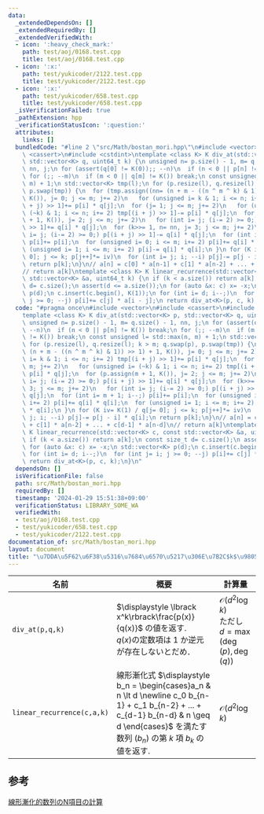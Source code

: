 ```yaml
---
data:
  _extendedDependsOn: []
  _extendedRequiredBy: []
  _extendedVerifiedWith:
  - icon: ':heavy_check_mark:'
    path: test/aoj/0168.test.cpp
    title: test/aoj/0168.test.cpp
  - icon: ':x:'
    path: test/yukicoder/2122.test.cpp
    title: test/yukicoder/2122.test.cpp
  - icon: ':x:'
    path: test/yukicoder/658.test.cpp
    title: test/yukicoder/658.test.cpp
  _isVerificationFailed: true
  _pathExtension: hpp
  _verificationStatusIcon: ':question:'
  attributes:
    links: []
  bundledCode: "#line 2 \"src/Math/bostan_mori.hpp\"\n#include <vector>\n#include\
    \ <cassert>\n#include <cstdint>\ntemplate <class K> K div_at(std::vector<K> p,\
    \ std::vector<K> q, uint64_t k) {\n unsigned n= p.size() - 1, m= q.size() - 1,\
    \ nn, j;\n for (assert(q[0] != K(0));; --n)\n  if (n < 0 || p[n] != K()) break;\n\
    \ for (;; --m)\n  if (m < 0 || q[m] != K()) break;\n const unsigned l= std::max(n,\
    \ m) + 1;\n std::vector<K> tmp(l);\n for (p.resize(l), q.resize(l); k > m; q.swap(p),\
    \ p.swap(tmp)) {\n  for (tmp.assign((nn= (n + m - ((n ^ m ^ k) & 1)) >> 1) + 1,\
    \ K()), j= 0; j <= m; j+= 2)\n   for (unsigned i= k & 1; i <= n; i+= 2) tmp[(i\
    \ + j) >> 1]+= p[i] * q[j];\n  for (j= 1; j <= m; j+= 2)\n   for (unsigned i=\
    \ (~k) & 1; i <= n; i+= 2) tmp[(i + j) >> 1]-= p[i] * q[j];\n  for (p.assign(m\
    \ + 1, K()), j= 2; j <= m; j+= 2)\n   for (int i= j; (i-= 2) >= 0;) p[(i + j)\
    \ >> 1]+= q[i] * q[j];\n  for (k>>= 1, n= nn, j= 3; j <= m; j+= 2)\n   for (int\
    \ i= j; (i-= 2) >= 0;) p[(i + j) >> 1]-= q[i] * q[j];\n  for (int i= m + 1; i--;)\
    \ p[i]+= p[i];\n  for (unsigned i= 0; i <= m; i+= 2) p[i]+= q[i] * q[i];\n  for\
    \ (unsigned i= 1; i <= m; i+= 2) p[i]-= q[i] * q[i];\n }\n for (K iv= K(1) / q[j=\
    \ 0]; j <= k; p[j++]*= iv)\n  for (int i= j; i; --i) p[j]-= p[j - i] * q[i];\n\
    \ return p[k];\n}\n// a[n] = c[0] * a[n-1] + c[1] * a[n-2] + ... + c[d-1] * a[n-d]\n\
    // return a[k]\ntemplate <class K> K linear_recurrence(std::vector<K> c, const\
    \ std::vector<K> &a, uint64_t k) {\n if (k < a.size()) return a[k];\n const size_t\
    \ d= c.size();\n assert(d <= a.size());\n for (auto &x: c) x= -x;\n std::vector<K>\
    \ p(d);\n c.insert(c.begin(), K(1));\n for (int i= d; i--;)\n  for (int j= i;\
    \ j >= 0; --j) p[i]+= c[j] * a[i - j];\n return div_at<K>(p, c, k);\n}\n"
  code: "#pragma once\n#include <vector>\n#include <cassert>\n#include <cstdint>\n\
    template <class K> K div_at(std::vector<K> p, std::vector<K> q, uint64_t k) {\n\
    \ unsigned n= p.size() - 1, m= q.size() - 1, nn, j;\n for (assert(q[0] != K(0));;\
    \ --n)\n  if (n < 0 || p[n] != K()) break;\n for (;; --m)\n  if (m < 0 || q[m]\
    \ != K()) break;\n const unsigned l= std::max(n, m) + 1;\n std::vector<K> tmp(l);\n\
    \ for (p.resize(l), q.resize(l); k > m; q.swap(p), p.swap(tmp)) {\n  for (tmp.assign((nn=\
    \ (n + m - ((n ^ m ^ k) & 1)) >> 1) + 1, K()), j= 0; j <= m; j+= 2)\n   for (unsigned\
    \ i= k & 1; i <= n; i+= 2) tmp[(i + j) >> 1]+= p[i] * q[j];\n  for (j= 1; j <=\
    \ m; j+= 2)\n   for (unsigned i= (~k) & 1; i <= n; i+= 2) tmp[(i + j) >> 1]-=\
    \ p[i] * q[j];\n  for (p.assign(m + 1, K()), j= 2; j <= m; j+= 2)\n   for (int\
    \ i= j; (i-= 2) >= 0;) p[(i + j) >> 1]+= q[i] * q[j];\n  for (k>>= 1, n= nn, j=\
    \ 3; j <= m; j+= 2)\n   for (int i= j; (i-= 2) >= 0;) p[(i + j) >> 1]-= q[i] *\
    \ q[j];\n  for (int i= m + 1; i--;) p[i]+= p[i];\n  for (unsigned i= 0; i <= m;\
    \ i+= 2) p[i]+= q[i] * q[i];\n  for (unsigned i= 1; i <= m; i+= 2) p[i]-= q[i]\
    \ * q[i];\n }\n for (K iv= K(1) / q[j= 0]; j <= k; p[j++]*= iv)\n  for (int i=\
    \ j; i; --i) p[j]-= p[j - i] * q[i];\n return p[k];\n}\n// a[n] = c[0] * a[n-1]\
    \ + c[1] * a[n-2] + ... + c[d-1] * a[n-d]\n// return a[k]\ntemplate <class K>\
    \ K linear_recurrence(std::vector<K> c, const std::vector<K> &a, uint64_t k) {\n\
    \ if (k < a.size()) return a[k];\n const size_t d= c.size();\n assert(d <= a.size());\n\
    \ for (auto &x: c) x= -x;\n std::vector<K> p(d);\n c.insert(c.begin(), K(1));\n\
    \ for (int i= d; i--;)\n  for (int j= i; j >= 0; --j) p[i]+= c[j] * a[i - j];\n\
    \ return div_at<K>(p, c, k);\n}\n"
  dependsOn: []
  isVerificationFile: false
  path: src/Math/bostan_mori.hpp
  requiredBy: []
  timestamp: '2024-01-29 15:51:38+09:00'
  verificationStatus: LIBRARY_SOME_WA
  verifiedWith:
  - test/aoj/0168.test.cpp
  - test/yukicoder/658.test.cpp
  - test/yukicoder/2122.test.cpp
documentation_of: src/Math/bostan_mori.hpp
layout: document
title: "\u7DDA\u5F62\u6F38\u5316\u7684\u6570\u5217\u306E\u7B2C$k$\u9805"
---
```


|名前|概要|計算量|
|---|---|---|
|`div_at(p,q,k)`| $\displaystyle \lbrack x^k\rbrack\frac{p(x)}{q(x)}$ の値を返す.<br> $q(x)$の定数項は $1$ か逆元が存在しないとだめ． | $\mathcal{O}(d^2\log k)$ <br> ただし $d = \max(\deg(p), \deg(q))$|
|`linear_recurrence(c,a,k)`| 線形漸化式 $\displaystyle b_n = \begin{cases}a_n & n \lt d \newline c_0 b_{n-1} + c_1 b_{n-2} + ... + c_{d-1} b_{n-d} & n \geq d \end{cases}$ を満たす数列 $(b_n)$ の第 $k$ 項 $b_k$ の値を返す. |$\mathcal{O}(d^2\log k)$|

## 参考
[線形漸化的数列のN項目の計算](https://qiita.com/ryuhe1/items/da5acbcce4ac1911f47a)